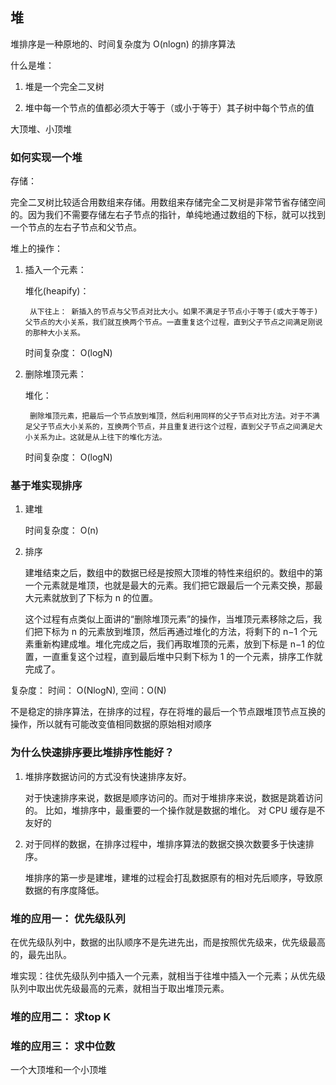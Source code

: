 ## 堆

堆排序是一种原地的、时间复杂度为 O(nlogn) 的排序算法

什么是堆：

1. 堆是一个完全二叉树

2. 堆中每一个节点的值都必须大于等于（或小于等于）其子树中每个节点的值

大顶堆、小顶堆

### 如何实现一个堆

存储：

完全二叉树比较适合用数组来存储。用数组来存储完全二叉树是非常节省存储空间的。因为我们不需要存储左右子节点的指针，单纯地通过数组的下标，就可以找到一个节点的左右子节点和父节点。

堆上的操作：

1. 插入一个元素：

    堆化(heapify)： 
    
        从下往上： 新插入的节点与父节点对比大小。如果不满足子节点小于等于(或大于等于)父节点的大小关系，我们就互换两个节点。一直重复这个过程，直到父子节点之间满足刚说的那种大小关系。
    
    时间复杂度： O(logN)

2. 删除堆顶元素：

    堆化：

        删除堆顶元素，把最后一个节点放到堆顶，然后利用同样的父子节点对比方法。对于不满足父子节点大小关系的，互换两个节点，并且重复进行这个过程，直到父子节点之间满足大小关系为止。这就是从上往下的堆化方法。
    
    时间复杂度： O(logN)


### 基于堆实现排序

1. 建堆

    时间复杂度： O(n)

2. 排序

    建堆结束之后，数组中的数据已经是按照大顶堆的特性来组织的。数组中的第一个元素就是堆顶，也就是最大的元素。我们把它跟最后一个元素交换，那最大元素就放到了下标为 n 的位置。
    
    这个过程有点类似上面讲的“删除堆顶元素”的操作，当堆顶元素移除之后，我们把下标为 n 的元素放到堆顶，然后再通过堆化的方法，将剩下的 n−1 个元素重新构建成堆。堆化完成之后，我们再取堆顶的元素，放到下标是 n−1 的位置，一直重复这个过程，直到最后堆中只剩下标为 1 的一个元素，排序工作就完成了。

复杂度： 时间： O(NlogN), 空间：O(N)

不是稳定的排序算法，在排序的过程，存在将堆的最后一个节点跟堆顶节点互换的操作，所以就有可能改变值相同数据的原始相对顺序

### 为什么快速排序要比堆排序性能好？

1. 堆排序数据访问的方式没有快速排序友好。

    对于快速排序来说，数据是顺序访问的。而对于堆排序来说，数据是跳着访问的。 比如，堆排序中，最重要的一个操作就是数据的堆化。
    对 CPU 缓存是不友好的

2. 对于同样的数据，在排序过程中，堆排序算法的数据交换次数要多于快速排序。

    堆排序的第一步是建堆，建堆的过程会打乱数据原有的相对先后顺序，导致原数据的有序度降低。


### 堆的应用一： 优先级队列

在优先级队列中，数据的出队顺序不是先进先出，而是按照优先级来，优先级最高的，最先出队。

堆实现：往优先级队列中插入一个元素，就相当于往堆中插入一个元素；从优先级队列中取出优先级最高的元素，就相当于取出堆顶元素。

### 堆的应用二： 求top K

### 堆的应用三： 求中位数

一个大顶堆和一个小顶堆




